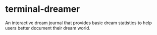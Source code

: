 # terminal-dreamer
An interactive dream journal that provides basic dream statistics to help users better document their dream world.
